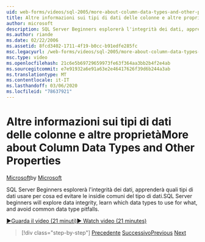 ```yaml
---
uid: web-forms/videos/sql-2005/more-about-column-data-types-and-other-properties
title: Altre informazioni sui tipi di dati delle colonne e altre proprietà | Microsoft Docs
author: microsoft
description: SQL Server Beginners esplorerà l'integrità dei dati, apprenderà quali tipi di dati usare per cosa ed evitare le insidie comuni del tipo di dati.
ms.author: riande
ms.date: 02/22/2006
ms.assetid: 8fcd3402-1711-4f19-b0cc-b91edfe285fc
msc.legacyurl: /web-forms/videos/sql-2005/more-about-column-data-types-and-other-properties
msc.type: video
ms.openlocfilehash: 21c6e5b69729659973fe63f364aa3bb2b4f2e4ab
ms.sourcegitcommit: e7e91932a6e91a63e2e46417626f39d6b244a3ab
ms.translationtype: MT
ms.contentlocale: it-IT
ms.lasthandoff: 03/06/2020
ms.locfileid: "78637921"
---
```

# <a name="more-about-column-data-types-and-other-properties"></a><span data-ttu-id="50431-103">Altre informazioni sui tipi di dati delle colonne e altre proprietà</span><span class="sxs-lookup"><span data-stu-id="50431-103">More about Column Data Types and Other Properties</span></span>

<span data-ttu-id="50431-104">[Microsoft](https://github.com/microsoft)</span><span class="sxs-lookup"><span data-stu-id="50431-104">by [Microsoft](https://github.com/microsoft)</span></span>

<span data-ttu-id="50431-105">SQL Server Beginners esplorerà l'integrità dei dati, apprenderà quali tipi di dati usare per cosa ed evitare le insidie comuni del tipo di dati.</span><span class="sxs-lookup"><span data-stu-id="50431-105">SQL Server beginners will explore data integrity, learn which data types to use for what, and avoid common data type pitfalls.</span></span>

[<span data-ttu-id="50431-106">&#9654;Guarda il video (21 minuti)</span><span class="sxs-lookup"><span data-stu-id="50431-106">&#9654; Watch video (21 minutes)</span></span>](https://channel9.msdn.com/Blogs/ASP-NET-Site-Videos/more-about-column-data-types-and-other-properties)

> [!div class="step-by-step"]
> <span data-ttu-id="50431-107">[Precedente](understanding-database-tables-and-records.md)
> [Successivo](designing-relational-database-tables.md)</span><span class="sxs-lookup"><span data-stu-id="50431-107">[Previous](understanding-database-tables-and-records.md)
[Next](designing-relational-database-tables.md)</span></span>
